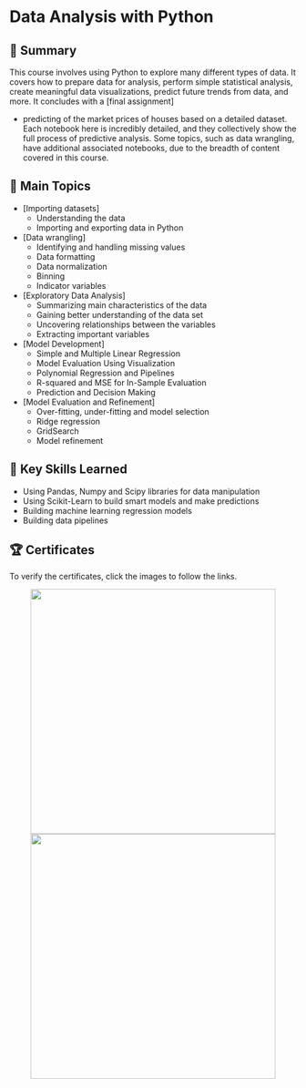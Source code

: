 # Data Analysis with Python

## 📄 Summary 
This course involves using Python to explore many different types of data. It covers how to prepare data for analysis, perform simple statistical analysis, create meaningful data visualizations, predict future trends from data, and more. It concludes with a [final assignment]
- predicting of the market prices of houses based on a detailed dataset. Each notebook here is incredibly detailed, and they collectively show the full process of predictive analysis. Some topics, such as data wrangling, have additional associated notebooks, due to the breadth of content covered in this course. 

## 📑 Main Topics 
- [Importing datasets]
  - Understanding the data
  - Importing and exporting data in Python
- [Data wrangling]
  - Identifying and handling missing values
  - Data formatting
  - Data normalization
  - Binning
  - Indicator variables
- [Exploratory Data Analysis]
  - Summarizing main characteristics of the data
  - Gaining better understanding of the data set
  - Uncovering relationships between the variables
  - Extracting important variables
- [Model Development]
  - Simple and Multiple Linear Regression
  - Model Evaluation Using Visualization
  - Polynomial Regression and Pipelines
  - R-squared and MSE for In-Sample Evaluation
  - Prediction and Decision Making
- [Model Evaluation and Refinement]
  - Over-fitting, under-fitting and model selection
  - Ridge regression
  - GridSearch
  - Model refinement


## 🔑 Key Skills Learned 
- Using Pandas, Numpy and Scipy libraries for data manipulation
- Using Scikit-Learn to build smart models and make predictions
- Building machine learning regression models
- Building data pipelines

## 🏆 Certificates 
To verify the certificates, click the images to follow the links.

<p align="middle">
  <a href="https://www.coursera.org/account/accomplishments/verify/DWMFYDV7YE9K"><img src="https://s3.amazonaws.com/coursera_assets/meta_images/generated/CERTIFICATE_LANDING_PAGE/CERTIFICATE_LANDING_PAGE~DWMFYDV7YE9K/CERTIFICATE_LANDING_PAGE~DWMFYDV7YE9K.jpeg" height="430"></a>
  <a href="https://www.credly.com/org/ibm/badge/data-analysis-with-python"><img src="https://images.credly.com/size/680x680/images/fa39f4f0-174a-4886-b821-6a37d42b8b3a/Cognitive_Class_-_Data_Analysis_w_Python.png" height="430"></a>
</p>

